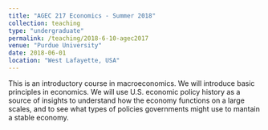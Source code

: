 ```yaml
---
title: "AGEC 217 Economics - Summer 2018"
collection: teaching
type: "undergraduate"
permalink: /teaching/2018-6-10-agec2017
venue: "Purdue University"
date: 2018-06-01
location: "West Lafayette, USA"
---
```


This is an introductory course in macroeconomics. We will introduce basic principles in economics. We will use U.S. economic policy history 
as a source of insights to understand how the economy functions on a large scales, and to see what types of policies governments might
use to mantain a stable economy.

